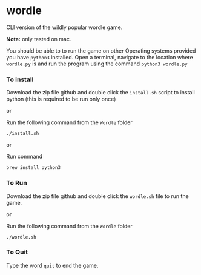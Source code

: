 # wordle

CLI version of the wildly popular wordle game.

**Note:** only tested on mac. 

You should be able to to run the game on other Operating systems provided you have `python3` installed. Open a terminal, navigate to the location where `wordle.py` is and run the program using the command `python3 wordle.py`

### To install

Download the zip file github and double click the `install.sh` script to install python (this is required to be run only once)

or

Run the following command from the `Wordle` folder 

```
./install.sh
```

or

Run command 
```
brew install python3
```

### To Run

Download the zip file github and double click the `wordle.sh` file to run the game.

or 

Run the following command from the `Wordle` folder 
```
./wordle.sh
```


### To Quit
Type the word `quit` to end the game.

